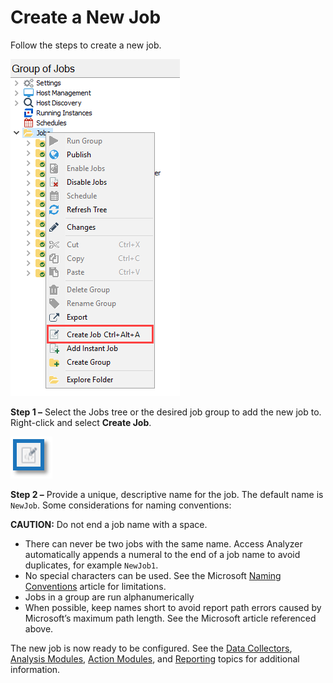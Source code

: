 # Create a New Job

Follow the steps to create a new job.

![Create Job from Jobs Tree context menu](/static/img/product_docs/accessanalyzer/accessanalyzer/enterpriseauditor/admin/jobs/job/createjob.png)

__Step 1 –__ Select the Jobs tree or the desired job group to add the new job to. Right-click and select __Create Job__.

![New Job added to Jobs Tree](/static/img/product_docs/accessanalyzer/accessanalyzer/enterpriseauditor/admin/navigate/newjob.png)

__Step 2 –__ Provide a unique, descriptive name for the job. The default name is ```NewJob```. Some considerations for naming conventions:

__CAUTION:__ Do not end a job name with a space.

- There can never be two jobs with the same name. Access Analyzer automatically appends a numeral to the end of a job name to avoid duplicates, for example ```NewJob1```.
- No special characters can be used. See the Microsoft [Naming Conventions](https://learn.microsoft.com/en-us/windows/win32/fileio/naming-a-file#Naming-Conventions) article for limitations.
- Jobs in a group are run alphanumerically
- When possible, keep names short to avoid report path errors caused by Microsoft’s maximum path length. See the Microsoft article referenced above.

The new job is now ready to be configured. See the [Data Collectors](/docs/product_docs/accessanalyzer/accessanalyzer/enterpriseauditor/admin/datacollector/overview.md), [Analysis Modules](/docs/product_docs/accessanalyzer/accessanalyzer/enterpriseauditor/admin/analysis/overview.md), [Action Modules](/docs/product_docs/accessanalyzer/accessanalyzer/enterpriseauditor/admin/action/overview.md), and [Reporting](/docs/product_docs/accessanalyzer/accessanalyzer/enterpriseauditor/admin/report/overview.md) topics for additional information.

